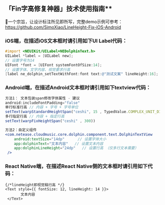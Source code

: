 ## 「Fin字高修复神器」技术使用指南**

🔨一个宗旨，让设计标注所见即所写，完整demo示例可参考：https://github.com/SimoXiao/LineHeight-Fix-iOS-Android

### iOS端，在描述iOS文本框时请引用如下UI Label代码：

```objectivec
#import <NEUIKit/UILabel+NEDolphinText.h>
UILabel *label = [UILabel new];
// 设置字号为14
UIFont *font = [UIFont systemFontOfSize:14];
// 设置字体、文字内容、视觉要求行高
[label ne_dolphin_setTextWithFont:font text:@"测试文案" lineHeight:16];
```

### Android端，在描述Android文本框时请引用如下textview代码：

```jsx
方法1： 文本包装span修改字体属性 - 建议
android:includeFontPadding="false"
单行标准行高 // 内容 + 字号 + 字号单位
setText(warpStandardHeightSpan("ceshi", 15 , TypedValue.COMPLEX_UNIT_DIP))
多行指定行高 // 内容 + 指定行高
setText(warpFixHeightSpan("ceshi" , 300))

方法2：自定义组件
<com.netease.cloudmusic.core.dolphin.component.text.DolphinTextView
    android:textSize="14dp"      // 设置字体大小
    app:dolphinText="文本内容"   // 设置文本内容
    app:dolphinLineHeight="24dp"   // 设置行高 （仅多行文本需要）
 />
```

### React Native端，在描述React Native侧的文本框时请引用如下代码：

```tsx
{/*lineHeight即视觉稿行高 */}
<Text style={{ fontSize: 12, lineHeight: 14 }}>
       文本内容
 </Text>

```
